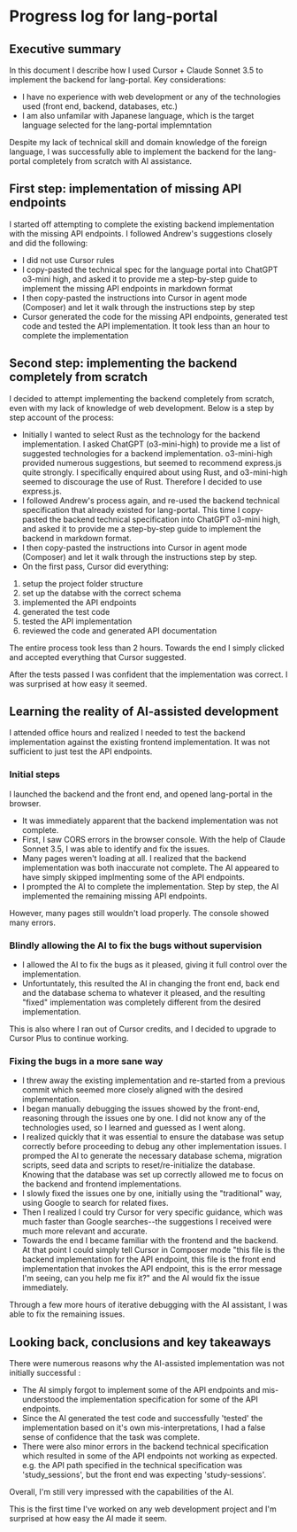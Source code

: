 # Progress log for lang-portal

## Executive summary

In this document I describe how I used Cursor + Claude Sonnet 3.5 to implement the backend for lang-portal. Key considerations:

- I have no experience with web development or any of the technologies used (front end, backend, databases, etc.)
- I am also unfamilar with Japanese language, which is the target language selected for the lang-portal implemntation

Despite my lack of technical skill and domain knowledge of the foreign language, I was successfully able to implement the backend for the lang-portal completely from scratch with AI assistance.

## First step: implementation of missing API endpoints

I started off attempting to complete the existing backend implementation with the missing API endpoints. I followed Andrew's suggestions closely and did the following:

- I did not use Cursor rules
- I copy-pasted the technical spec for the language portal into ChatGPT o3-mini high, and asked it to provide me a step-by-step guide to implement the missing API endpoints in markdown format
- I then copy-pasted the instructions into Cursor in agent mode (Composer) and let it walk through the instructions step by step
- Cursor generated the code for the missing API endpoints, generated test code and tested the API implementation. It took less than an hour to complete the implementation

## Second step: implementing the backend completely from scratch

I decided to attempt implementing the backend completely from scratch, even with my lack of knowledge of web development. Below is a step by step account of the process:

- Initially I wanted to select Rust as the technology for the backend implementation.
I asked ChatGPT (o3-mini-high) to provide me a list of suggested technologies for a backend implementation. o3-mini-high provided numerous suggestions, but seemed to recommend express.js quite strongly. I specifically enquired about using Rust, and o3-mini-high seemed to discourage the use of Rust. Therefore I decided to use express.js.
- I followed Andrew's process again, and re-used the backend technical specification that already existed for lang-portal. This time I copy-pasted the backend technical specification into ChatGPT o3-mini high, and asked it to provide me a step-by-step guide to implement the backend in markdown format.
- I then copy-pasted the instructions into Cursor in agent mode (Composer) and let it walk through the instructions step by step.
- On the first pass, Cursor did everything:

1. setup the project folder structure
2. set up the databse with the correct schema
3. implemented the API endpoints
4. generated the test code
5. tested the API implementation
6. reviewed the code and generated API documentation

The entire process took less than 2 hours. Towards the end I simply clicked and accepted everything that Cursor suggested.

After the tests passed I was confident that the implementation was correct. I was surprised at how easy it seemed.

## Learning the reality of AI-assisted development

I attended office hours and realized I needed to test the backend implementation against the existing frontend implementation. It was not sufficient to just test the API endpoints.

### Initial steps

I launched the backend and the front end, and opened lang-portal in the browser.

- It was immediately apparent that the backend implementation was not complete.
- First, I saw CORS errors in the browser console. With the help of Claude Sonnet 3.5, I was able to identify and fix the issues.
- Many pages weren't loading at all. I realized that the backend implementation was both inaccurate not complete. The AI appeared to have simply skipped implmenting some of the API endpoints.
- I prompted the AI to complete the implementation. Step by step, the AI implemented the remaining missing API endpoints.

However, many pages still wouldn't load properly. The console showed many errors.

### Blindly allowing the AI to fix the bugs without supervision

- I allowed the AI to fix the bugs as it pleased, giving it full control over the implementation.
- Unfortuntately, this resulted the AI in changing the front end, back end and the database schema to whatever it pleased, and the resulting "fixed" implementation was completely different from the desired implementation.

This is also where I ran out of Cursor credits, and I decided to upgrade to Cursor Plus to continue working.

### Fixing the bugs in a more sane way

- I threw away the existing implementation and re-started from a previous commit which seemed more closely aligned with the desired implementation.
- I began manually debugging the issues showed by the front-end, reasoning through the issues one by one. I did not know any of the technologies used, so I learned and guessed as I went along.
- I realized quickly that it was essential to ensure the database was setup correctly before proceeding to debug any other implementation issues. I promped the AI to generate the necessary database schema, migration scripts, seed data and scripts to reset/re-initialize the database. Knowing that the database was set up correctly allowed me to focus on the backend and frontend implementations. 
- I slowly fixed the issues one by one, initially using the "traditional" way, using Google to search for related fixes.
- Then I realized I could try Cursor for very specific guidance, which was much faster than Google searches--the suggestions I received were much more relevant and accurate.
- Towards the end I became familiar with the frontend and the backend. At that point I could simply tell Cursor in Composer mode "this file is the backend implementation for the API endpoint, this file is the front end implementation that invokes the API endpoint, this is the error message I'm seeing, can you help me fix it?" and the AI would fix the issue immediately.

Through a few more hours of iterative debugging with the AI assistant, I was able to fix the remaining issues.

## Looking back, conclusions and key takeaways

There were numerous reasons why the AI-assisted implementation was not initially successful :

- The AI simply forgot to implement some of the API endpoints and mis-understood the implementation specification for some of the API endpoints. 
- Since the AI generated the test code and successfully 'tested' the implementation based on it's own mis-interpretations, I had a false sense of confidence that the task was complete. 
- There were also minor errors in the backend technical specification which resulted in some of the API endpoints not working as expected. e.g. the API path specified in the technical specification was 'study_sessions', but the front end was expecting 'study-sessions'. 

Overall, I'm still very impressed with the capabilities of the AI.

This is the first time I've worked on any web development project and I'm surprised at how easy the AI made it seem. 
